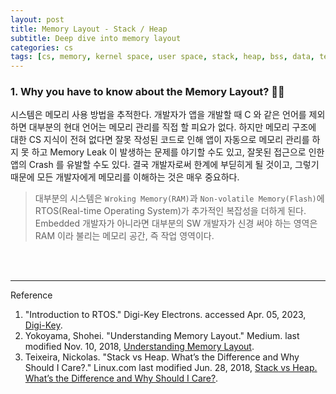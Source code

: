 ```yaml
---
layout: post
title: Memory Layout - Stack / Heap
subtitle: Deep dive into memory layout 
categories: cs
tags: [cs, memory, kernel space, user space, stack, heap, bss, data, text, stack overflow, heap overflow]
---
```


### 1. Why you have to know about the Memory Layout? 👩‍💻

시스템은 메모리 사용 방법을 추적한다. 개발자가 앱을 개발할 때 C 와 같은 언어를 제외하면 대부분의 현대 언어는 메모리 관리를 직접 할 피요가 없다. 
하지만 메모리 구조에 대한 CS 지식이 전혀 없다면 잘못 작성된 코드로 인해 앱이 자동으로 메모리 관리를 하지 못 하고 Memory Leak 이 발생하는 
문제를 야기할 수도 있고, 잘못된 접근으로 인한 앱의 Crash 를 유발할 수도 있다. 결국 개발자로써 한계에 부딛히게 될 것이고, 그렇기 때문에 모든 
개발자에게 메모리를 이해하는 것은 매우 중요하다.

> 대부분의 시스템은 `Wroking Memory(RAM)`과 `Non-volatile Memory(Flash)`에 RTOS(Real-time Operating System)가 추가적인 
> 복잡성을 더하게 된다. Embedded 개발자가 아니라면 대부분의 SW 개발자가 신경 써야 하는 영역은 RAM 이라 불리는 메모리 공간, 즉 작업 영역이다.

<br><br>

---
Reference

1. "Introduction to RTOS." Digi-Key Electrons. accessed Apr. 05, 2023, [Digi-Key](https://www.digikey.com/en/maker/projects/introduction-to-rtos-solution-to-part-4-memory-management/6d4dfcaa1ff84f57a2098da8e6401d9c).
2. Yokoyama, Shohei. "Understanding Memory Layout." Medium. last modified Nov. 10, 2018, [Understanding Memory Layout](https://medium.com/@shoheiyokoyama/understanding-memory-layout-4ef452c2e709).
3. Teixeira, Nickolas. "Stack vs Heap. What’s the Difference and Why Should I Care?." Linux.com last modified Jun. 28, 2018, [Stack vs Heap. What’s the Difference and Why Should I Care?](https://www.linux.com/training-tutorials/stack-vs-heap-whats-difference-and-why-should-i-care/).

